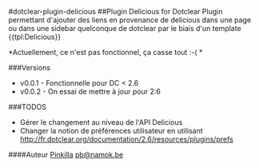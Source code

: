 #dotclear-plugin-delicious
##Plugin Delicious for Dotclear
Plugin permettant d'ajouter des liens en provenance de delicious dans une page ou dans une sidebar quelconque de dotclear par le biais d'un template 
	{{tpl:Delicious}}

*Actuellement, ce n'est pas fonctionnel, ça casse tout :-( *

###Versions
* v0.0.1 - Fonctionnelle pour DC < 2.6
* v0.0.2 - On essai de mettre à jour pour 2:6

###TODOS
* Gérer le changement au niveau de l'API Delicious
* Changer la notion de préférences utilisateur en utilisant <http://fr.dotclear.org/documentation/2.6/resources/plugins/prefs>

####Auteur
[Pinkilla](http:blog.namok.be) <pb@namok.be> 




